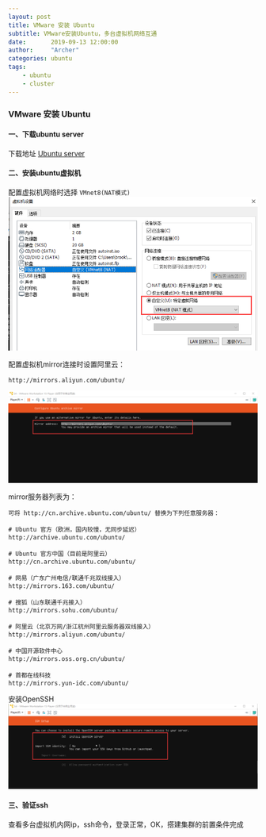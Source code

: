 ```yaml
---
layout: post
title: VMware 安装 Ubuntu
subtitle: VMware安装Ubuntu，多台虚拟机网络互通
date:       2019-09-13 12:00:00
author:     "Archer"
categories: ubuntu
tags:
    - ubuntu
    - cluster
---
```


### VMware 安装 Ubuntu

#### 一、下载ubuntu server
下载地址 [Ubuntu server](https://ubuntu.com/download/server)

#### 二、安装ubuntu虚拟机
配置虚拟机网络时选择 `VMnet8(NAT模式)`
![](https://github.com/tangheng1995/tangheng1995.github.io/blob/master/img/in-post/post-js-version/2019-09-13-vm-net.png?raw=true)

配置虚拟机mirror连接时设置阿里云：
```text
http://mirrors.aliyun.com/ubuntu/
```
![](https://github.com/tangheng1995/tangheng1995.github.io/blob/master/img/in-post/post-js-version/2019-09-13-ubuntu-mirror.png?raw=true)

mirror服务器列表为：
```text
可将 http://cn.archive.ubuntu.com/ubuntu/ 替换为下列任意服务器：

# Ubuntu 官方（欧洲，国内较慢，无同步延迟）
http://archive.ubuntu.com/ubuntu/

# Ubuntu 官方中国（目前是阿里云）
http://cn.archive.ubuntu.com/ubuntu/

# 网易（广东广州电信/联通千兆双线接入）
http://mirrors.163.com/ubuntu/

# 搜狐（山东联通千兆接入）
http://mirrors.sohu.com/ubuntu/

# 阿里云（北京万网/浙江杭州阿里云服务器双线接入）
http://mirrors.aliyun.com/ubuntu/

# 中国开源软件中心
http://mirrors.oss.org.cn/ubuntu/

# 首都在线科技
http://mirrors.yun-idc.com/ubuntu/
```

安装OpenSSH
![](https://github.com/tangheng1995/tangheng1995.github.io/blob/master/img/in-post/post-js-version/2019-09-13-install-openssh.png?raw=true)

#### 三、验证ssh
查看多台虚拟机内网ip，ssh命令，登录正常，OK，搭建集群的前置条件完成
